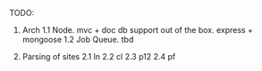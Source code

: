 
TODO:

1. Arch 
1.1 Node.  mvc + doc db support out of the box. express + mongoose
1.2 Job Queue. tbd

2. Parsing of sites
2.1 ln
2.2 cl
2.3 p12
2.4 pf


